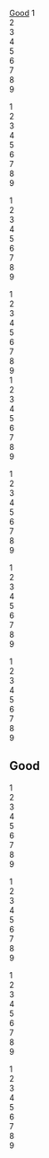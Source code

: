 [Good](#good)
1  
2  
3  
4  
5  
6  
7  
8  
9  

1  
2  
3  
4  
5  
6  
7  
8  
9  


1  
2  
3  
4  
5  
6  
7  
8  
9  

1  
2  
3  
4  
5  
6  
7  
8  
9  
1  
2  
3  
4  
5  
6  
7  
8  
9  

1  
2  
3  
4  
5  
6  
7  
8  
9  


1  
2  
3  
4  
5  
6  
7  
8  
9  

1  
2  
3  
4  
5  
6  
7  
8  
9  
## Good

1  
2  
3  
4  
5  
6  
7  
8  
9  

1  
2  
3  
4  
5  
6  
7  
8  
9  


1  
2  
3  
4  
5  
6  
7  
8  
9  

1  
2  
3  
4  
5  
6  
7  
8  
9  
